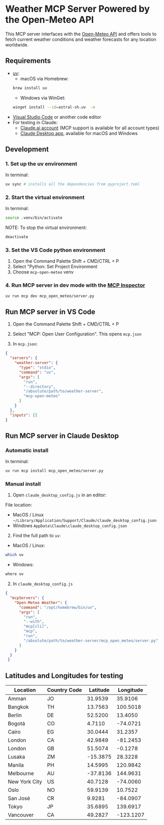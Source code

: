 # Weather MCP Server Powered by the Open-Meteo API

This MCP server interfaces with the [Open-Meteo API](https://open-meteo.com/en/docs) and offers tools to fetch current weather conditions and weather forecasts for any location worldwide.

## Requirements

- [uv](https://docs.astral.sh/uv/):
   - macOS via Homebrew:
   ```bash
   brew install uv
   ```
   - Windows via WinGet:
   ```bash
   winget install --id=astral-sh.uv  -e
   ```
- [Visual Studio Code](https://code.visualstudio.com/) or another code editor
- For testing in Claude:
  - [Claude.ai account](https://claude.ai) (MCP support is available for all account types)
  - [Claude Desktop app](https://claude.ai/download), available for macOS and Windows

## Development

### 1. Set up the uv environment

In terminal:
```bash
uv sync # installs all the dependencies from pyproject.toml
```
### 2. Start the virtual environment

In terminal:
```bash
source .venv/bin/activate
```

NOTE: To stop the virtual environment:
```bash
deactivate
```

### 3. Set the VS Code python environment

1. Open the Command Palette Shift + CMD/CTRL + P
2. Select "Python: Set Project Environment
3. Choose `mcp-open-meteo` venv

### 4. Run MCP server in dev mode with the [MCP Inspector](https://github.com/modelcontextprotocol/inspector)

```bash
uv run mcp dev mcp_open_meteo/server.py
```

## Run MCP server in VS Code

1. Open the Command Palette Shift + CMD/CTRL + P

2. Select "MCP: Open User Configuration". This opens `mcp.json`

3. In `mcp.json`:

  ```json
  {
    "servers": {
      "weather-server": {
        "type": "stdio",
        "command": "uv",
        "args": [
          "run",
          "--directory",
          "/absolute/path/to/weather-server",
          "mcp-open-meteo"
        ]
      }
    },
    "inputs": []
  }
  ```

## Run MCP server in Claude Desktop

### Automatic install

In terminal:
```bash
uv run mcp install mcp_open_meteo/server.py
```

### Manual install

1. Open `claude_desktop_config.js` in an editor:
 
  File location:
  - MacOS / Linux `~/Library/Application/Support/Claude/claude_desktop_config.json`
  - Windows `AppData\Claude\claude_desktop_config.json`

2. Find the full path to `uv`:
  
  - MacOS / Linux:
  ```bash
  which uv
  ```
  - Windows:
  ```bash
  where uv
  ```

2. In `claude_desktop_config.js`

  ```json
  {
    "mcpServers": {
      "Open-Meteo Weather": {
        "command": "/opt/homebrew/bin/uv",
        "args": [
          "run",
          "--with",
          "mcp[cli]",
          "mcp",
          "run",
          "/absolute/path/to/weather-server/mcp_open_meteo/server.py"
        ]
      }
    }
   }
   ```

## Latitudes and Longitudes for testing
| Location      | Country Code | Latitude | Longitude |
| ------------- | ------------ | -------- | --------- |
| Amman         | JO           | 31.9539  | 35.9106   |
| Bangkok       | TH           | 13.7563  | 100.5018  |
| Berlin        | DE           | 52.5200  | 13.4050   |
| Bogotá        | CO           | 4.7110   | -74.0721  |
| Cairo         | EG           | 30.0444  | 31.2357   |
| London        | CA           | 42.9849  | -81.2453  |
| London        | GB           | 51.5074  | -0.1278   |
| Lusaka        | ZM           | -15.3875 | 28.3228   |
| Manila        | PH           | 14.5995  | 120.9842  |
| Melbourne     | AU           | -37.8136 | 144.9631  |
| New York City | US           | 40.7128  | -74.0060  |
| Oslo          | NO           | 59.9139  | 10.7522   |
| San José      | CR           | 9.9281   | -84.0907  |
| Tokyo         | JP           | 35.6895  | 139.6917  |
| Vancouver     | CA           | 49.2827  | -123.1207 |

